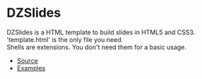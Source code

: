 # DZSlides

DZSlides is a HTML template to build slides in HTML5 and CSS3.  
'template.html' is the only file you need.  
Shells are extensions. You don't need them for a basic usage.

* [Source](https://github.com/paulrouget/dzslides)
* [Examples](http://paulrouget.com/dzslides/)
